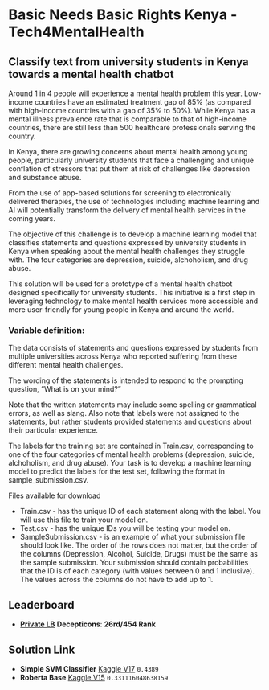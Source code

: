 
# Basic Needs Basic Rights Kenya - Tech4MentalHealth

## Classify text from university students in Kenya towards a mental health chatbot

Around 1 in 4 people will experience a mental health problem this year. Low-income countries have an estimated treatment gap of 85% (as compared with high-income countries with a gap of 35% to 50%). While Kenya has a mental illness prevalence rate that is comparable to that of high-income countries, there are still less than 500 healthcare professionals serving the country.

In Kenya, there are growing concerns about mental health among young people, particularly university students that face a challenging and unique conflation of stressors that put them at risk of challenges like depression and substance abuse.

From the use of app-based solutions for screening to electronically delivered therapies, the use of technologies including machine learning and AI will potentially transform the delivery of mental health services in the coming years.

The objective of this challenge is to develop a machine learning model that classifies statements and questions expressed by university students in Kenya when speaking about the mental health challenges they struggle with. The four categories are depression, suicide, alchoholism, and drug abuse.

This solution will be used for a prototype of a mental health chatbot designed specifically for university students. This initiative is a first step in leveraging technology to make mental health services more accessible and more user-friendly for young people in Kenya and around the world.

### Variable definition:

The data consists of statements and questions expressed by students from multiple universities across Kenya who reported suffering from these different mental health challenges.

The wording of the statements is intended to respond to the prompting question, “What is on your mind?”

Note that the written statements may include some spelling or grammatical errors, as well as slang. Also note that labels were not assigned to the statements, but rather students provided statements and questions about their particular experience.

The labels for the training set are contained in Train.csv, corresponding to one of the four categories of mental health problems (depression, suicide, alchoholism, and drug abuse). Your task is to develop a machine learning model to predict the labels for the test set, following the format in sample_submission.csv.

Files available for download

* Train.csv - has the unique ID of each statement along with the label. You will use this file to train your model on.
* Test.csv - has the unique IDs you will be testing your model on.
* SampleSubmission.csv - is an example of what your submission file should look like. The order of the rows does not matter, but the order of the columns (Depression, Alcohol, Suicide, Drugs) must be the same as the sample submission. Your submission should contain probabilities that the ID is of each category (with values between 0 and 1 inclusive). The values across the columns do not have to add up to 1.

## Leaderboard

* **[Private LB](https://zindi.africa/competitions/basic-needs-basic-rights-kenya-tech4mentalhealth/leaderboard)** **Decepticons**: **26rd/454 Rank**

## Solution Link
* **Simple SVM Classifier** [Kaggle V17](https://www.kaggle.com/rajatranjan/basic-needs-zindi-simple) `0.4389`
* **Roberta Base** [Kaggle V15](https://www.kaggle.com/rajatranjan/basic-needs-zindi-simple) `0.331116048638159`
